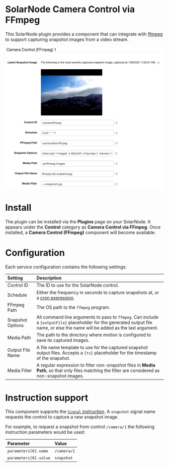# SolarNode Camera Control via FFmpeg

This SolarNode plugin provides a component that can integrate with [ffmpeg][ffmpeg] to support
capturing snapshot images from a video stream.

![FFmpeg Camera Control settings](docs/solarnode-ffmpeg-camera-settings.png)

# Install

The plugin can be installed via the **Plugins** page on your SolarNode. It appears under the
**Control** category as **Camera Control via FFmpeg**. Once installed, a **Camera Control (FFmpeg)**
component will become available.

# Configuration

Each service configuration contains the following settings:

| Setting               | Description  |
|:----------------------|:-------------|
| Control ID            | The ID to use for the SolarNode control. |
| Schedule              | Either the frequency in seconds to capture snapshots at, or a [cron expression][cron-exp]. |
| FFmpeg Path           | The OS path to the `ffmpeg` program. |
| Snapshot Options      | All command line arguments to pass to `ffmpeg`. Can include a `{outputFile}` placeholder for the generated output file name, or else the name will be added as the last argument. |
| Media Path            | The path to the directory where motion is configured to save its captured images. |
| Output File Name      | A file name template to use for the captured snapshot output files. Accepts a `{ts}` placeholder for the timestamp of the snapshot. |
| Media Filter          | A regular expression to filter non-snapshot files in <b>Media Path</b>, so that only files matching the filter are considered as non-snapshot images. |


# Instruction support

This component supports the [`Signal` instruction][signal-instr]. A `snapshot` signal name requests
the control to capture a new snapshot image.

For example, to request a snapshot from control `/camera/1` the following instruction parameters
would be used:

| Parameter | Value |
| :-- | :-- |
| `parameters[0].name` | `/camera/1` |
| `parameters[0].value` | `snapshot` |

[cron-exp]: https://github.com/SolarNetwork/solarnetwork/wiki/SolarNode-Cron-Job-Syntax
[ffmpeg]: https://www.ffmpeg.org/
[signal-instr]: https://github.com/SolarNetwork/solarnetwork/wiki/SolarUser-API-enumerated-types#signal

